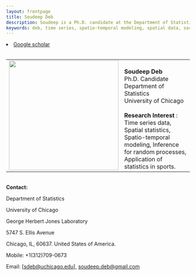 ```yaml
---
layout: frontpage
title: Soudeep Deb
description: Soudeep is a Ph.D. candidate at the Department of Statistics, University of Chicago. 
keywords: deb, time series, spatio-temporal modeling, spatial data, soccer analytics.
---
```


<div class="navbar">
  <div class="navbar-inner">
    <div class="nav">
      <!--    <li><a href="{{ BASE_PATH }}/assets/broman.pdf">cv</a></li>  -->
        <li><a href="https://scholar.google.com/citations?user=HjWwFs8AAAAJ&hl=en&oi=ao">Google scholar</a></li>
        </div>
  </div>
</div>

<table class="wide">
<tr>
<td class="left">
    <img id="frontphoto" src="soudeep.png" width="300" height="300" alt="" />
</td>
&nbsp; &nbsp; &nbsp; &nbsp; 
<td class="left">
<br><b> Soudeep Deb </b>
<br> Ph.D. Candidate
<br> Department of Statistics
<br> University of Chicago
<br>
<br> <b> Research Interest </b>: Time series data, Spatial statistics,  
<br> Spatio-temporal modeling, Inference for random processes, 
<br> Application of statistics in sports.
</td>
</tr>
</table>

<tr>
<td class="left">
<br> <b> Contact: </b>

Department of Statistics 

University of Chicago

George Herbert Jones Laboratory 

5747 S. Ellis Avenue

Chicago, IL, 60637. United States of America. 

Mobile: +1(312)709-0673

Email: [[sdeb@uchicago.edu]](mailto:sdeb@uchicago.edu), [soudeep.deb@gmail.com](mailto:soudeep.deb@gmail.com)
</td>
</tr>


<!--

<table class="wide">
<tr>
  <td class="left">
    <a href="pages/publpics/iplotCorr.html">
        <img src="assets/publpics/iplotCorr.png" alt="R/qtlcharts example" title="R/qtlcharts example"/>
    </a>
  </td>
  <td class="right">
    <a href="pages/publpics/rqtlexper_fig2.html">
        <img src="assets/publpics/rqtlexper_fig2.png" alt="Broman (2014) Fig 2" title="Broman (2014) Fig 2"/>
    </a>
  </td>
</tr>
<tr>
  <td class="left">
    <a href="pages/publpics/samplemixups_fig7.html">
        <img src="assets/publpics/samplemixups_fig7.png" alt="Broman et al. (2013) Fig 7" title="Broman et al. (2013) Fig 7"/>
    </a>
  </td>
  <td class="right">
    <a href="pages/publpics/isletc6_fig4.html">
        <img src="assets/publpics/isletc6_fig4.png" alt="Tian et al. (2015) Fig 4" title="Tian et al. (2015) Fig 4"/>
    </a>
  </td>
</tr>
</table>

<div class="navbar">
  <div class="navbar-inner">
      <ul class="nav">
          <li><a href="morefigs.html">see more figures</a></li>
      </ul>
  </div>
</div>

-->
